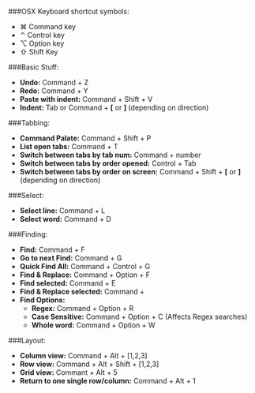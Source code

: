 ###OSX Keyboard shortcut symbols:
  * ⌘ Command key  
  * ⌃ Control key  
  * ⌥ Option key  
  * ⇧ Shift Key  

###Basic Stuff:  
* <b>Undo:</b> Command + Z  
* <b>Redo:</b> Command + Y  
* <b>Paste with indent:</b> Command + Shift + V  
* <b>Indent:</b>  Tab or Command + <b>\[</b> or <b>\]</b> (depending on direction)

###Tabbing:  
  * <b>Command Palate:</b> Command + Shift + P
  * <b>List open tabs:</b> Command + T
  * <b>Switch between tabs by tab num:</b> Command + number
  * <b>Switch between tabs by order opened:</b> Control + Tab
  * <b>Switch between tabs by order on screen:</b> Command + Shift + <b>\[</b> or <b>\]</b> (depending on direction)




###Select:
* <b>Select line:</b> Command + L
* <b>Select word:</b> Command + D

###Finding: 
  * <b>Find:</b> Command + F
  * <b>Go to next Find:</b> Command + G
  * <b>Quick Find All:</b> Command + Control + G
  * <b>Find & Replace:</b> Command + Option + F
  * <b>Find selected:</b> Command + E
  * <b>Find & Replace selected:</b> Command +
  * <b>Find Options:</b>   
    * <b>Regex:</b> Command + Option + R  
    * <b>Case Sensitive:</b> Command + Option + C (Affects Regex searches)  
    * <b>Whole word:</b> Command + Option + W  

###Layout: 
  * <b>Column view:</b> Command + Alt + [1,2,3]
  * <b>Row view:</b> Command  + Alt + Shift + [1,2,3]
  * <b>Grid view:</b> Commant + Alt + 5
  * <b>Return to one single row/column:</b> Command + Alt + 1
